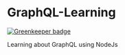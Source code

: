 # GraphQL-Learning

[![Greenkeeper badge](https://badges.greenkeeper.io/jetaimefrc/GraphQL-Learning.svg)](https://greenkeeper.io/)

Learning about GraphQL using NodeJs